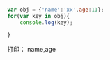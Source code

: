 
````javascript

var obj = {'name':'xx',age:11};
for(var key in obj){
	console.log(key);

}

````

打印： name,age

